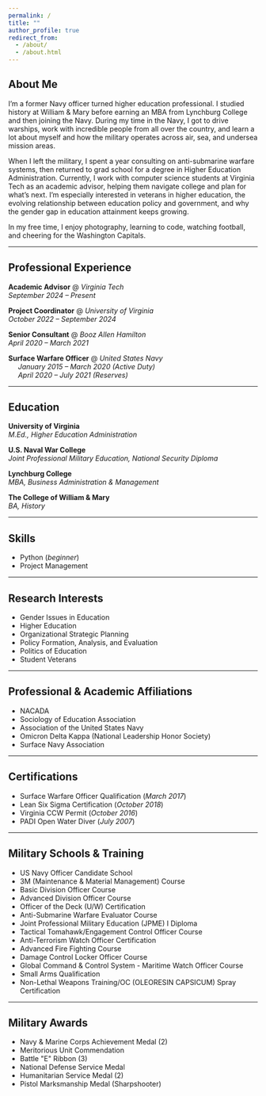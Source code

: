 ```yaml
---
permalink: /
title: ""
author_profile: true
redirect_from: 
  - /about/
  - /about.html
---
```


## About Me

I’m a former Navy officer turned higher education professional. I studied history at William & Mary before earning an MBA from Lynchburg College and then joining the Navy. During my time in the Navy, I got to drive warships, work with incredible people from all over the country, and learn a lot about myself and how the military operates across air, sea, and undersea mission areas.

When I left the military, I spent a year consulting on anti-submarine warfare systems, then returned to grad school for a degree in Higher Education Administration. Currently, I work with computer science students at Virginia Tech as an academic advisor, helping them navigate college and plan for what’s next. I’m especially interested in veterans in higher education, the evolving relationship between education policy and government, and why the gender gap in education attainment keeps growing.

In my free time, I enjoy photography, learning to code, watching football, and cheering for the Washington Capitals.

---
## Professional Experience

**Academic Advisor** @ *Virginia Tech*  
_September 2024 – Present_

**Project Coordinator** @ *University of Virginia*  
_October 2022 – September 2024_

**Senior Consultant** @ *Booz Allen Hamilton*  
_April 2020 – March 2021_

**Surface Warfare Officer** @ *United States Navy*  
&nbsp;&nbsp;&nbsp;&nbsp; _January 2015 – March 2020 (Active Duty)_  
&nbsp;&nbsp;&nbsp;&nbsp; _April 2020 – July 2021 (Reserves)_

---
## Education

**University of Virginia**  
*M.Ed., Higher Education Administration*

**U.S. Naval War College**  
*Joint Professional Military Education, National Security Diploma*  

**Lynchburg College**  
*MBA, Business Administration & Management*

**The College of William & Mary**  
*BA, History*

---
## Skills

- Python (_beginner_)
- Project Management  

---
## Research Interests

- Gender Issues in Education  
- Higher Education  
- Organizational Strategic Planning  
- Policy Formation, Analysis, and Evaluation  
- Politics of Education  
- Student Veterans  

---
## Professional & Academic Affiliations

- NACADA  
- Sociology of Education Association  
- Association of the United States Navy  
- Omicron Delta Kappa (National Leadership Honor Society)  
- Surface Navy Association  

---
## Certifications
  
- Surface Warfare Officer Qualification (_March 2017_)
- Lean Six Sigma Certification (_October 2018_)
- Virginia CCW Permit (_October 2016_)  
- PADI Open Water Diver (_July 2007_)  

---
## Military Schools & Training  
- US Navy Officer Candidate School  
- 3M (Maintenance & Material Management) Course  
- Basic Division Officer Course  
- Advanced Division Officer Course  
- Officer of the Deck (U/W) Certification  
- Anti-Submarine Warfare Evaluator Course  
- Joint Professional Military Education (JPME) I  Diploma
- Tactical Tomahawk/Engagement Control Officer Course  
- Anti-Terrorism Watch Officer Certification  
- Advanced Fire Fighting Course  
- Damage Control Locker Officer Course  
- Global Command & Control System - Maritime Watch Officer Course  
- Small Arms Qualification  
- Non-Lethal Weapons Training/OC (OLEORESIN CAPSICUM) Spray Certification  

---
## Military Awards  

- Navy & Marine Corps Achievement Medal (2)  
- Meritorious Unit Commendation  
- Battle "E" Ribbon (3)  
- National Defense Service Medal  
- Humanitarian Service Medal (2)  
- Pistol Marksmanship Medal (Sharpshooter)